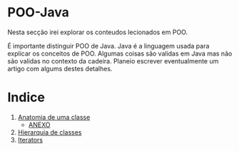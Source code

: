 # POO-Java
Nesta secção irei explorar os conteudos lecionados em POO.

É importante distinguir POO de Java. Java é a linguagem usada para explicar
 os conceitos de POO. Algumas coisas são validas em Java mas não são validas
 no contexto da cadeira. Planeio escrever eventualmente um artigo com algums
 destes detalhes.

# Indice

 1. [Anatomia de uma classe](./Anatomia_de_uma_classe.md)
    * [ANEXO](./ANEXOS/Anatomia_de_uma_classe.java)
 2. [Hierarquia de classes](./Hierarquia_de_classes.md)
 3. [Iterators](./Iterators.md)
